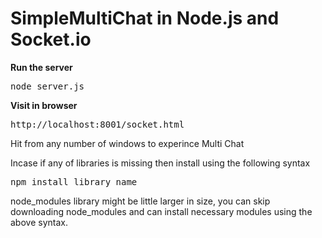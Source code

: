 SimpleMultiChat in Node.js and Socket.io
=============================================

<b>Run the server </b>
<br>
<pre>node server.js</pre>
<b>Visit in browser </b><br>
<pre>http://localhost:8001/socket.html</pre>

Hit from any number of windows to experince Multi Chat

Incase if any of libraries is missing then install using the following syntax

<pre>npm install library_name</pre>

node_modules library might be little larger in size, you can skip downloading node_modules and can install
necessary modules using the above syntax.
